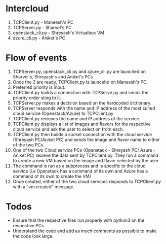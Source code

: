 # Intercloud
1) TCPClient.py - Maneesh's PC
2) TCPServer.py - Sharvel's PC
3) openstack_cli.py - Shreyash's Virtualbox VM
4) azure_cli.py - Aniket's PC

# Flow of events
1) TCPServer.py, openstack_cli.py and azure_cli.py are launched on Sharvel's, Shreyash's and Aniket's PCs
2) Once the 3 are ready, TCPClient.py is launcehd on Maneesh's PC. 
3) Preferred priority is input.
4) TCPClient.py builds a connection with TCPServe.py and sends the priority order sting to it.
5) TCPServer.py makes a decision based on the hardcoded dictionary.
6) TCPServer responds with the name and IP address of the most suited cloud service (Openstack/Azure) to TCPClient.py
7) TCPClient.py recieves the name and IP address of the service.
8) TCPClient.py displays a list of images and flavors for the respective cloud service and ask the user to select on from each.
9) TCPClient.py then builds a socket connection with the cloud service (Shreyash PC/Aniket PC) and sends the image and flavor name to either of the two PCs.
10) One of the two Cloud service PCs (Openstack - Shreyash PC/ Azure - Aniket PC) recieve the data sent by TCPClient.py. They run a command to create a new VM based on the image and flavor selected by the user.
11) The command is run as a subprocess and is specific to the cloud service (i.e Openstack has a command of its own and Azure has a command of its own to create the VM)
12) Once created, either of the two cloud services responds to TCPClient.py with a "vm created" message.

# Todos
- Ensure that the respective files run properly with python3 on the respective PCs
- Understand the code and add as much comments as possible to make the code look large.
